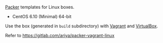 [Packer](http://packer.io) templates for Linux boxes.

* CentOS 6.10 (Minimal) 64-bit

Use the box (generated in `build` subdirectory) with [Vagrant](http://vagrantup.com) and [VirtualBox](http://virtualbox.org).

Refer to <https://gitlab.com/ariya/packer-vagrant-linux>
